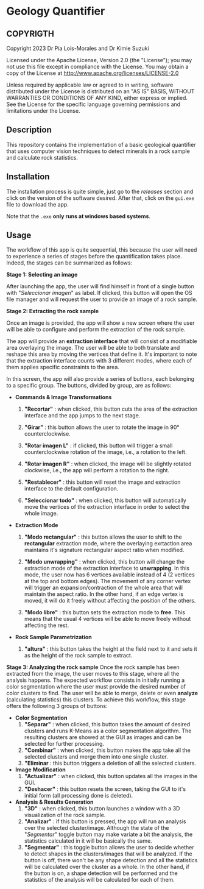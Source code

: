 # Geology Quantifier

## COPYRIGTH
 Copyright 2023 Dr Pia Lois-Morales and Dr Kimie Suzuki

   Licensed under the Apache License, Version 2.0 (the "License");
   you may not use this file except in compliance with the License.
   You may obtain a copy of the License at http://www.apache.org/licenses/LICENSE-2.0

   Unless required by applicable law or agreed to in writing, software
   distributed under the License is distributed on an "AS IS" BASIS,
   WITHOUT WARRANTIES OR CONDITIONS OF ANY KIND, either express or implied.
   See the License for the specific language governing permissions and
   limitations under the License.

## Description
This repository contains the implementation of a basic geological quantifier that uses computer vision techniques to detect minerals in a rock sample and calculate rock statistics.

## Installation

The installation process is quite simple, just go to the *releases* section and click on the version of the software desired. After that, click on the `gui.exe` file to download the app.

Note that the `.exe` **only runs at windows based systems**.

## Usage
The workflow of this app is quite sequential, this because the user will need to experience a series of stages before the quantification takes place. Indeed, the stages can be summarized as follows:

**Stage 1: Selecting an image**

After launching the app, the user will find himself in front of a single button with "*Seleccionar imagen*" as label. If clicked, this button will open the OS file manager and will request the user to provide an image of a rock sample.

**Stage 2: Extracting the rock sample**

Once an image is provided, the app will show a new screen where the user will be able to configure and perform the extraction of the rock sample. 

The app will provide an **extraction interface** that will consist of a modifiable area overlaying the image. The user will be able to both translate and reshape this area by moving the vertices that define it. It's important to note that the extraction interface counts with 3 different modes, where each of them applies specific constraints to the area.

In this screen, the app will also provide a series of buttons, each belonging to a specific group. The buttons, divided by group, are as follows:

* **Commands & Image Transformations**
  1. **"Recortar"** : when clicked, this button cuts the area of the extraction interface and the app jumps to the next stage.
    
  2. **"Girar"** : this button allows the user to rotate the image in 90° counterclockwise.
   
  3. **"Rotar imagen L"** : if clicked, this button will trigger a small counterclockwise rotation of the image, i.e., a rotation to the left.
   
  4. **"Rotar imagen R"** : when clicked, the image will be slightly rotated clockwise, i.e., the app will perform a rotation to the right.
   
  5. **"Restablecer"** : this button will reset the image and extraction interface to the default configuration.
   
  6. **"Seleccionar todo"** : when clicked, this button will automatically move the vertices of the extraction interface in order to select the whole image.
   
   
* **Extraction Mode**
  1. **"Modo rectangular"** : this button allows the user to shift to the **rectangular** extraction mode, where the overlaying exrtaction area maintains it's signature rectangular aspect ratio when modified.
   
  2. **"Modo unwrapping"** : when clicked, this button will change the extraction mode of the extraction interface to **unwrapping**. In this mode, the user now has 6 vertices available instead of 4 (2 vertices at the top and bottom edges). The movement of any corner vertex will trigger an expansion/contraction of the whole area that will maintain the aspect ratio. In the other hand, if an edge vertex is moved, it will do it freely without affecting the position of the others.
   
  3. **"Modo libre"** : this button sets the extraction mode to **free**. This means that the usual 4 vertices will be able to move freely without affecting the rest.
   
* **Rock Sample Parametrization**
  1. **"altura"** : this button takes the height at the field next to it and sets it as the height of the rock sample to extract.

**Stage 3: Analyzing the rock sample**
Once the rock sample has been extracted from the image, the user moves to this stage, where all the analysis happens. The expected workflow consists in initially running a color segmentation where the user must provide the desired number of color clusters to find. The user will be able to merge, delete or even **analyze** (calculating statistics) this clusters. To achieve this workflow, this stage offers the following 3 groups of buttons:

* **Color Segmentation**
  1. **"Separar"** : when clicked, this button takes the amount of desired clusters and runs K-Means as a color segmentation algorithm. The resulting clusters are showed at the GUI as images and can be selected for further processing.
  2. **"Combinar"** : when clicked, this button makes the app take all the selected clusters and merge them into one single cluster.
  3. **"Eliminar** : this button triggers a deletion of all the selected clusters.
* **Image Modification**
  1. **"Actualizar"** : when clicked, this button updates all the images in the GUI.
  2. **"Deshacer"** : this button resets the screen, taking the GUI to it's initial form (all processing done is deleted).
* **Analysis & Results Generation**
  1. **"3D"** : when clicked, this button launches a window with a 3D visualization of the rock sample.
  2. **"Analizar"** : if this button is pressed, the app will run an analysis over the selected cluster/image. Although the state of the "*Segmentar*" toggle button may make variate a bit the analysis, the statistics calculated in it will be basically the same.
  3. **"Segmentar"** : this toggle button allows the user to decide whether to detect shapes in the clusters/images that will be analyzed. If the button is off, there won't be any shape detection and all the statistics will be calculated over the cluster as a whole. In the other hand, if the button is on, a shape detection will be performed and the statistics of the analysis will be calculated for each of them.
